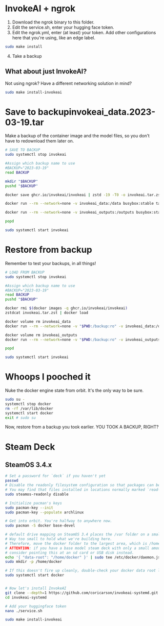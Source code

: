 # InvokeAI + ngrok

1. Download the ngrok binary to this folder.
1. Edit the service.sh, enter your hugging face token.
1. Edit the ngrok.yml, enter (at least) your token. Add other configurations here that you're using, like an edge label.

```bash
sudo make install
```

4. Take a backup

## What about just InvokeAI?
Not using ngrok? Have a different networking solution in mind?

```bash
sudo make install-invokeai
```

# Save to backupinvokeai_data.2023-03-19.tar
Make a backup of the container image and the model files, so you don't have to redownload them later on.

```bash
# SAVE TO BACKUP
sudo systemctl stop invokeai

#Assign which backup name to use
#BACKUP="2023-03-19"
read BACKUP

mkdir "$BACKUP"
pushd "$BACKUP"

docker save ghcr.io/invokeai/invokeai | zstd -19 -T0 -o invokeai.tar.zst

docker run --rm --network=none -v invokeai_data:/data busybox:stable tar cv /data > invokeai_data.tar

docker run --rm --network=none -v invokeai_outputs:/outputs busybox:stable tar cv /outputs > invokeai_outputs.tar

popd

sudo systemctl start invokeai
```

# Restore from backup
Remember to test your backups, in all things!

```bash
# LOAD FROM BACKUP
sudo systemctl stop invokeai

#Assign which backup name to use
#BACKUP="2023-03-19"
read BACKUP
pushd "$BACKUP"

docker rmi $(docker images -q ghcr.io/invokeai/invokeai)
zstdcat invokeai.tar.zst | docker load

docker volume rm invokeai_data
docker run --rm --network=none -v "$PWD:/backup:ro" -v invokeai_data:/data busybox:stable tar xv --strip-components=1 -C /data -f /backup/invokeai_data.tar

docker volume rm invokeai_outputs
docker run --rm --network=none -v "$PWD:/backup:ro" -v invokeai_outputs:/outputs busybox:stable tar xv --strip-components=1 -C /outputs -f /backup/invokeai_outputs.tar

popd

sudo systemctl start invokeai
```

# Whoops I pooched it
Nuke the docker engine state from orbit. It's the only way to be sure.

```bash
sudo su -
systemctl stop docker
rm -rf /var/lib/docker
systemctl start docker
exit # sudo su
```

Now, restore from a backup you took earlier. 
YOU TOOK A BACKUP, RIGHT?


# Steam Deck
## SteamOS 3.4.x

```bash
# Set a password for `deck` if you haven't yet
passwd
# Disable the readonly filesystem configuration so that packages can be installed.
# You may find that files installed in locations normally marked `read-only` are not guaranteed to persist across SteamOS updates.
sudo steamos-readonly disable

# Initialize pacman's keys
sudo pacman-key --init
sudo pacman-key --populate archlinux

# Get into orbit. You're halfway to anywhere now.
sudo pacman -S docker base-devel

# default drive mapping on SteamOS 3.4 places the /var folder on a small mount.
# Way too small to hold what we're building here.
# Therefore, move the docker folder to the largest area, which is /home.
# ATTENTION: if you have a base model steam deck with only a small amount of eMMC, 
# consider pointing this at an sd card or USB disk instead.
echo '{ "data-root": "/home/docker" }' | sudo tee /etc/docker/daemon.json
sudo mkdir -p /home/docker

# If this doesn't fire up cleanly, double-check your docker data root location
sudo systemctl start docker


# Now let's install InvokeAI
git clone --depth=1 https://github.com/coricarson/invokeai-systemd.git
cd invokeai-systemd

# Add your huggingface token
nano ./service.sh

sudo make install-invokeai
```
